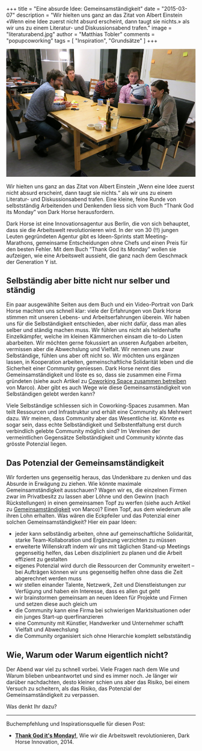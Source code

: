 +++
title = "Eine absurde Idee: Gemeinsamständigkeit"
date = "2015-03-07"
description = "Wir hielten uns ganz an das Zitat von Albert Einstein «Wenn eine Idee zuerst nicht absurd erscheint, dann taugt sie nichts.» als wir uns zu einem Literatur- und Diskussionsabend trafen."
image = "literaturabend.jpg"
author = "Matthias Tobler"
comments = "popupcoworking"
tags = [ "Inspiration", "Grundsätze" ]
+++

![Literaturabend](literaturabend.jpg)

<div class="lead">
  Wir hielten uns ganz an das Zitat von Albert Einstein „Wenn eine Idee zuerst nicht absurd erscheint, dann taugt sie nichts.“ als wir uns zu einem Literatur- und Diskussionsabend trafen. Eine kleine, feine Runde von selbstständig Arbeitenden und Denkenden liess sich vom Buch “Thank God its Monday” von Dark Horse herausfordern.
</div>

Dark Horse ist eine Innovationsagentur aus Berlin, die von sich behauptet, dass sie die Arbeitswelt revolutionieren wird. In der von 30 (!!) jungen Leuten gegründeten Agentur gibt es Ideen-Sprints statt Meeting-Marathons, gemeinsame Entscheidungen ohne Chefs und einen Preis für den besten Fehler. Mit dem Buch “Thank God its Monday” wollen sie aufzeigen, wie eine Arbeitswelt aussieht, die ganz nach dem Geschmack der Generation Y ist.


## Selbständig aber bitte nicht nur selber und ständig

Ein paar ausgewählte Seiten aus dem Buch und ein Video-Portrait von Dark Horse machten uns schnell klar: viele der Erfahrungen von Dark Horse stimmen mit unseren Lebens- und Arbeitserfahrungen überein. Wir haben uns für die Selbständigkeit entschieden, aber nicht dafür, dass man alles selber und ständig machen muss. Wir fühlen uns nicht als heldenhafte Einzelkämpfer, welche im kleinen Kämmerchen einsam die to-do Listen abarbeiten. Wir möchten gerne fokussiert an unseren Aufgaben arbeiten, vermissen aber die Abwechslung und Vielfalt. Wir nennen uns zwar Selbständige, fühlen uns aber oft nicht so. Wir möchten uns ergänzen lassen, in Kooperation arbeiten, gemeinschaftliche Solidarität leben und die Sicherheit einer Community geniessen. Dark Horse nennt dies Gemeinsamständigkeit und löste es so, dass sie zusammen eine Firma gründeten (siehe auch Artikel zu [Coworking Space zusammen betreiben](/blog/coworking-space-zusammen-betreiben/) von Marco). Aber gibt es auch Wege wie diese Gemeinsamständigkeit von Selbständigen gelebt werden kann?

Viele Selbständige schliessen sich in Coworking-Spaces zusammen. Man teilt Ressourcen und Infrastruktur und erhält eine Community als Mehrwert dazu. Wir meinen, dass Community aber das Wesentliche ist. Könnte es sogar sein, dass echte Selbständigkeit und Selbstentfaltung erst durch verbindlich gelebte Community möglich sind? Im Vereinen der vermeintlichen Gegensätze Selbständigkeit und Community könnte das grösste Potenzial liegen.


## Das Potenzial der Gemeinsamständigkeit

Wir forderten uns gegenseitig heraus, das Undenkbare zu denken und das Absurde in Erwägung zu ziehen. Wie könnte maximale Gemeinsamständigkeit ausschauen? Wagen wir es, die einzelnen Firmen zwar im Privatbesitz zu lassen aber Löhne und den Gewinn (nach Rückstellungen) in einen gemeinsamen Topf zu werfen (siehe auch Artikel zu [Gemeinsamständigkeit](/blog/gemeinsamstaendigkeit/) von Marco)? Einen Topf, aus dem wiederum alle ihren Lohn erhalten. Was wären die Eckpfeiler und das Potenzial einer solchen Gemeinsamständigkeit? Hier ein paar Ideen:

* jeder kann selbständig arbeiten, ohne auf gemeinschaftliche Solidarität, starke Team-Kollaboration und Ergänzung verzichten zu müssen 
* erweiterte Willenskraft indem wir uns mit täglichen Stand-up Meetings gegenseitig helfen, das Leben diszipliniert zu planen und die Arbeit effizient zu gestalten
* eigenes Potenzial wird durch die Ressourcen der Community erweitert – bei Aufträgen können wir uns gegenseitig helfen ohne dass die Zeit abgerechnet werden muss
* wir stellen einander Talente, Netzwerk, Zeit und Dienstleistungen zur Verfügung und haben ein Interesse, dass es allen gut geht
* wir brainstormen gemeinsam an neuen Ideen für Projekte und Firmen und setzen diese auch gleich um 
* die Community kann eine Firma bei schwierigen Marktsituationen oder ein junges Start-up querfinanzieren
* eine Community mit Künstler, Handwerker und Unternehmer schafft Vielfalt und Abwechslung
* die Community organisiert sich ohne Hierarchie komplett selbstständig


## Wie, Warum oder Warum eigentlich nicht?

Der Abend war viel zu schnell vorbei. Viele Fragen nach dem Wie und Warum blieben unbeantwortet und sind es immer noch. Je länger wir darüber nachdachten, desto kleiner schien uns aber das Risiko, bei einem Versuch zu scheitern, als das Risiko, das Potenzial der Gemeinsamständigkeit zu verpassen.

Was denkt Ihr dazu? 

***

Buchempfehlung und Inspirationsquelle für diesen Post:

* [**Thank God it's Monday!**](http://www.thankgoditsmonday.de), Wie wir die Arbeitswelt revolutionieren, Dark Horse Innovation, 2014.
